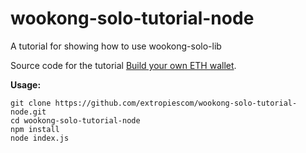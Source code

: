 # wookong-solo-tutorial-node
A tutorial for showing how to use wookong-solo-lib

Source code for the tutorial [Build your own ETH wallet](https://doc.wooko.ng/docs/overview).


**Usage:**

```shell
git clone https://github.com/extropiescom/wookong-solo-tutorial-node.git
cd wookong-solo-tutorial-node
npm install
node index.js
```
